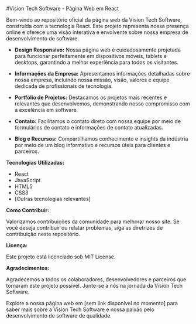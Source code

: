 #Vision Tech Software - Página Web em React

Bem-vindo ao repositório oficial da página web da Vision Tech Software, construída com a tecnologia React. Este projeto representa nossa presença online e oferece uma visão interativa e envolvente sobre nossa empresa de desenvolvimento de software.

- **Design Responsivo:** Nossa página web é cuidadosamente projetada para funcionar perfeitamente em dispositivos móveis, tablets e desktops, garantindo a melhor experiência para todos os visitantes.

- **Informações da Empresa:** Apresentamos informações detalhadas sobre nossa empresa, incluindo nossa missão, visão, valores e equipe dedicada de profissionais de tecnologia.

- **Portfólio de Projetos:** Destacamos os projetos mais recentes e relevantes que desenvolvemos, demonstrando nosso compromisso com a excelência em software.

- **Contato:** Facilitamos o contato direto com nossa equipe por meio de formulários de contato e informações de contato atualizadas.

- **Blog e Recursos:** Compartilhamos conhecimento e insights da indústria por meio de um blog informativo e recursos úteis para clientes e parceiros.

**Tecnologias Utilizadas:**

- React
- JavaScript
- HTML5
- CSS3
- [Outras tecnologias relevantes]

**Como Contribuir:**

Valorizamos contribuições da comunidade para melhorar nosso site. Se você deseja contribuir ou relatar problemas, siga as diretrizes de contribuição neste repositório.

**Licença:**

Este projeto está licenciado sob MIT License.

**Agradecimentos:**

Agradecemos a todos os colaboradores, desenvolvedores e parceiros que tornaram este projeto possível. Junte-se a nós na jornada da Vision Tech Software.

Explore a nossa página web em [sem link disponível no momento] para saber mais sobre a Vision Tech Software e nossa paixão pelo desenvolvimento de software de qualidade.

